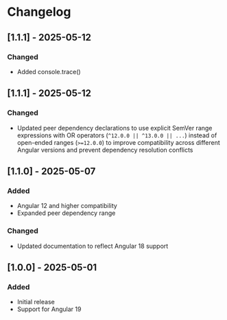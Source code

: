 # Changelog

## [1.1.1] - 2025-05-12

### Changed
- Added console.trace()


## [1.1.1] - 2025-05-12

### Changed
- Updated peer dependency declarations to use explicit SemVer range expressions with OR operators (`^12.0.0 || ^13.0.0 || ...`) instead of open-ended ranges (`>=12.0.0`) to improve compatibility across different Angular versions and prevent dependency resolution conflicts

## [1.1.0] - 2025-05-07

### Added
- Angular 12 and higher compatibility
- Expanded peer dependency range

### Changed
- Updated documentation to reflect Angular 18 support

## [1.0.0] - 2025-05-01

### Added
- Initial release
- Support for Angular 19

